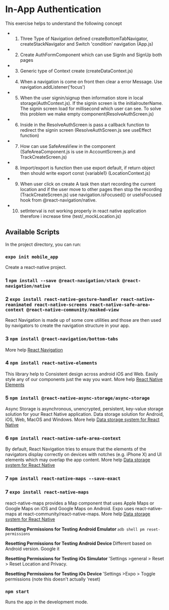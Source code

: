 # In-App Authentication

This exercise helps to understand the following concept

- 1. Three Type of Navigation defined createBottomTabNavigator, createStackNavigator and Switch 'condition' navigation (App.js)
- 2. Create AuthFormComponent which can use SignIn and SignUp both pages
- 3. Generic type of Context create (createDataContext.js)
- 4. When a navigation is come on front then clear a error Message. Use navigation.addListener('focus')
- 5. When the user signin/signup then information store in local storage(AuthContext.js). If the signin screen is the initialrouterName. The signin screen load for millisecond which user can see. To solve this problem we make empty component(ResolveAuthScreen.js)
- 6. Inside in the ResolveAuthScreen is pass a callback function to redirect the signin screen (ResolveAuthScreen.js see useEffect function)
- 7. How can use SafeAreaView in the component (SafeAreaComponent.js is use in AccountScreen.js and TrackCreateScreen.js)
- 8. Import/export is function then use export default, if return object then should write export const {variable1} (LocationContext.js)
- 9. When user click on create A task then start recording the current location and if the user move to other pages then stop the recording (TrackCreateScreen.js) use navigation.isFocused() or useIsFocused hook from @react-navigation/native.
- 10. setInterval is not working properly in react native application therefore i increase time (test/\_mockLocation.js)

## Available Scripts

In the project directory, you can run:

### `expo init mobile_app`

Create a react-native project.

### 1 `npm install --save @react-navigation/stack @react-navigation/native`

### 2 `expo install react-native-gesture-handler react-native-reanimated react-native-screens react-native-safe-area-context @react-native-community/masked-view`

React Navigation is made up of some core utilities and those are then used by navigators to create the navigation structure in your app.

### 3 `npm install @react-navigation/bottom-tabs`

More help [React Navigation](https://reactnavigation.org/docs/getting-started)

### 4 `npm install react-native-elements`

This library help to Consistent design across android iOS and Web. Easily style any of our components just the way you want.
More help [React Native Elements](https://reactnativeelements.com/docs)

### 5 `npm install @react-native-async-storage/async-storage`

Async Storage is asynchronous, unencrypted, persistent, key-value storage solution for your React Native application. Data storage solution for Android, iOS, Web, MacOS and Windows.
More help [Data storage system for React Native](https://react-native-async-storage.github.io/async-storage/)

### 6 `npm install react-native-safe-area-context`

By default, React Navigation tries to ensure that the elements of the navigators display correctly on devices with notches (e.g. iPhone X) and UI elements which may overlap the app content.
More help [Data storage system for React Native](https://reactnavigation.org/docs/handling-safe-area/)

### 7 `npm install react-native-maps --save-exact`

### 7 `expo install react-native-maps`

react-native-maps provides a Map component that uses Apple Maps or Google Maps on iOS and Google Maps on Android. Expo uses react-native-maps at react-community/react-native-maps.
More help [Data storage system for React Native](https://docs.expo.io/versions/latest/sdk/map-view/) <br />

<strong>Resetting Permissions for Testing Android Emulator </strong> `adb shell pm reset-permissions ` <br />

<strong>Resetting Permissions for Testing Android Device </strong> Different based on Android version. Google it <br />

<strong>Resetting Permissions for Testing iOs Simulator </strong> 'Settings >general > Reset > Reset Location and Privacy. <br />

<strong>Resetting Permissions for Testing iOs Device </strong> 'Settings >Expo > Toggle permissions (note this doesn't actually 'reset) <br />

### `npm start`

Runs the app in the development mode.<br />

